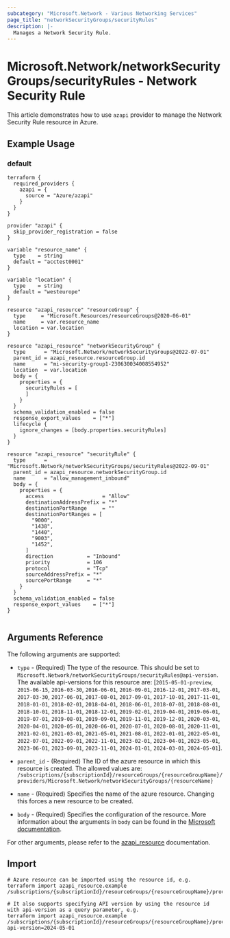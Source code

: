 ```yaml
---
subcategory: "Microsoft.Network - Various Networking Services"
page_title: "networkSecurityGroups/securityRules"
description: |-
  Manages a Network Security Rule.
---
```


# Microsoft.Network/networkSecurityGroups/securityRules - Network Security Rule

This article demonstrates how to use `azapi` provider to manage the Network Security Rule resource in Azure.

## Example Usage

### default

```hcl
terraform {
  required_providers {
    azapi = {
      source = "Azure/azapi"
    }
  }
}

provider "azapi" {
  skip_provider_registration = false
}

variable "resource_name" {
  type    = string
  default = "acctest0001"
}

variable "location" {
  type    = string
  default = "westeurope"
}

resource "azapi_resource" "resourceGroup" {
  type     = "Microsoft.Resources/resourceGroups@2020-06-01"
  name     = var.resource_name
  location = var.location
}

resource "azapi_resource" "networkSecurityGroup" {
  type      = "Microsoft.Network/networkSecurityGroups@2022-07-01"
  parent_id = azapi_resource.resourceGroup.id
  name      = "mi-security-group1-230630034008554952"
  location  = var.location
  body = {
    properties = {
      securityRules = [
      ]
    }
  }
  schema_validation_enabled = false
  response_export_values    = ["*"]
  lifecycle {
    ignore_changes = [body.properties.securityRules]
  }
}

resource "azapi_resource" "securityRule" {
  type      = "Microsoft.Network/networkSecurityGroups/securityRules@2022-09-01"
  parent_id = azapi_resource.networkSecurityGroup.id
  name      = "allow_management_inbound"
  body = {
    properties = {
      access                   = "Allow"
      destinationAddressPrefix = "*"
      destinationPortRange     = ""
      destinationPortRanges = [
        "9000",
        "1438",
        "1440",
        "9003",
        "1452",
      ]
      direction           = "Inbound"
      priority            = 106
      protocol            = "Tcp"
      sourceAddressPrefix = "*"
      sourcePortRange     = "*"
    }
  }
  schema_validation_enabled = false
  response_export_values    = ["*"]
}


```



## Arguments Reference

The following arguments are supported:

* `type` - (Required) The type of the resource. This should be set to `Microsoft.Network/networkSecurityGroups/securityRules@api-version`. The available api-versions for this resource are: [`2015-05-01-preview`, `2015-06-15`, `2016-03-30`, `2016-06-01`, `2016-09-01`, `2016-12-01`, `2017-03-01`, `2017-03-30`, `2017-06-01`, `2017-08-01`, `2017-09-01`, `2017-10-01`, `2017-11-01`, `2018-01-01`, `2018-02-01`, `2018-04-01`, `2018-06-01`, `2018-07-01`, `2018-08-01`, `2018-10-01`, `2018-11-01`, `2018-12-01`, `2019-02-01`, `2019-04-01`, `2019-06-01`, `2019-07-01`, `2019-08-01`, `2019-09-01`, `2019-11-01`, `2019-12-01`, `2020-03-01`, `2020-04-01`, `2020-05-01`, `2020-06-01`, `2020-07-01`, `2020-08-01`, `2020-11-01`, `2021-02-01`, `2021-03-01`, `2021-05-01`, `2021-08-01`, `2022-01-01`, `2022-05-01`, `2022-07-01`, `2022-09-01`, `2022-11-01`, `2023-02-01`, `2023-04-01`, `2023-05-01`, `2023-06-01`, `2023-09-01`, `2023-11-01`, `2024-01-01`, `2024-03-01`, `2024-05-01`].

* `parent_id` - (Required) The ID of the azure resource in which this resource is created. The allowed values are:  
  `/subscriptions/{subscriptionId}/resourceGroups/{resourceGroupName}/providers/Microsoft.Network/networkSecurityGroups/{resourceName}`

* `name` - (Required) Specifies the name of the azure resource. Changing this forces a new resource to be created.

* `body` - (Required) Specifies the configuration of the resource. More information about the arguments in `body` can be found in the [Microsoft documentation](https://learn.microsoft.com/en-us/azure/templates/Microsoft.Network/networkSecurityGroups/securityRules?pivots=deployment-language-terraform).

For other arguments, please refer to the [azapi_resource](https://registry.terraform.io/providers/Azure/azapi/latest/docs/resources/resource) documentation.

## Import

 ```shell
 # Azure resource can be imported using the resource id, e.g.
 terraform import azapi_resource.example /subscriptions/{subscriptionId}/resourceGroups/{resourceGroupName}/providers/Microsoft.Network/networkSecurityGroups/{resourceName}/securityRules/{resourceName}
 
 # It also supports specifying API version by using the resource id with api-version as a query parameter, e.g.
 terraform import azapi_resource.example /subscriptions/{subscriptionId}/resourceGroups/{resourceGroupName}/providers/Microsoft.Network/networkSecurityGroups/{resourceName}/securityRules/{resourceName}?api-version=2024-05-01
 ```
